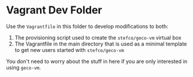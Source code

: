 # Vagrant Dev Folder

Use the `Vagrantfile` in this folder to develop modifications to both:

 1. The provisioning script used to create the `stefco/geco-vm` virtual box
 2. The Vagrantfile in the main directory that is used as a minimal template
    to get new users started with `stefco/geco-vm`

You don't need to worry about the stuff in here if you are only interested
in using `geco-vm`.
